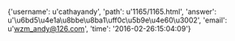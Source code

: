 {'username': u'cathayandy', 'path': u'1165/1165.html', 'answer': u'\u6bd5\u4e1a\u8bbe\u8ba1\uff0c\u5b9e\u4e60\u3002', 'email': u'wzm_andy@126.com', 'time': '2016-02-26:15:04:09'}